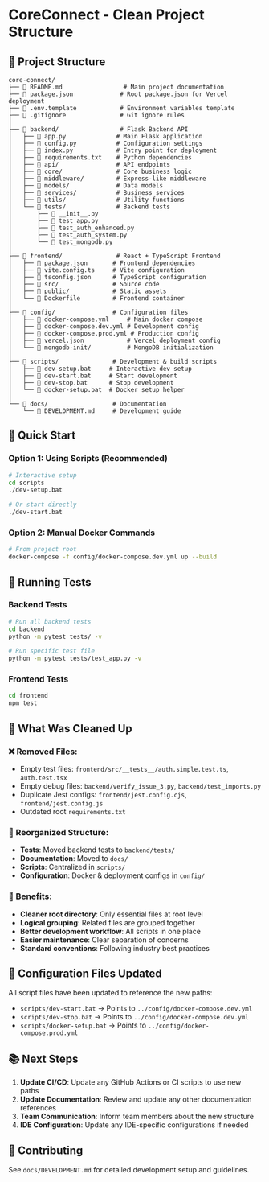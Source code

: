 # CoreConnect - Clean Project Structure

## 📁 Project Structure

```
core-connect/
├── 📄 README.md                 # Main project documentation
├── 📄 package.json             # Root package.json for Vercel deployment
├── 📄 .env.template            # Environment variables template
├── 📄 .gitignore               # Git ignore rules
│
├── 📁 backend/                 # Flask Backend API
│   ├── 📄 app.py              # Main Flask application
│   ├── 📄 config.py           # Configuration settings
│   ├── 📄 index.py            # Entry point for deployment
│   ├── 📄 requirements.txt    # Python dependencies
│   ├── 📁 api/                # API endpoints
│   ├── 📁 core/               # Core business logic
│   ├── 📁 middleware/         # Express-like middleware
│   ├── 📁 models/             # Data models
│   ├── 📁 services/           # Business services
│   ├── 📁 utils/              # Utility functions
│   └── 📁 tests/              # Backend tests
│       ├── 📄 __init__.py
│       ├── 📄 test_app.py
│       ├── 📄 test_auth_enhanced.py
│       ├── 📄 test_auth_system.py
│       └── 📄 test_mongodb.py
│
├── 📁 frontend/               # React + TypeScript Frontend
│   ├── 📄 package.json       # Frontend dependencies
│   ├── 📄 vite.config.ts     # Vite configuration
│   ├── 📄 tsconfig.json      # TypeScript configuration
│   ├── 📁 src/               # Source code
│   ├── 📁 public/            # Static assets
│   └── 📄 Dockerfile         # Frontend container
│
├── 📁 config/                # Configuration files
│   ├── 📄 docker-compose.yml     # Main docker compose
│   ├── 📄 docker-compose.dev.yml # Development config
│   ├── 📄 docker-compose.prod.yml # Production config
│   ├── 📄 vercel.json            # Vercel deployment config
│   └── 📁 mongodb-init/          # MongoDB initialization
│
├── 📁 scripts/               # Development & build scripts
│   ├── 📄 dev-setup.bat     # Interactive dev setup
│   ├── 📄 dev-start.bat     # Start development
│   ├── 📄 dev-stop.bat      # Stop development
│   └── 📄 docker-setup.bat  # Docker setup helper
│
└── 📁 docs/                  # Documentation
    └── 📄 DEVELOPMENT.md     # Development guide
```

## 🚀 Quick Start

### Option 1: Using Scripts (Recommended)
```bash
# Interactive setup
cd scripts
./dev-setup.bat

# Or start directly
./dev-start.bat
```

### Option 2: Manual Docker Commands
```bash
# From project root
docker-compose -f config/docker-compose.dev.yml up --build
```

## 🧪 Running Tests

### Backend Tests
```bash
# Run all backend tests
cd backend
python -m pytest tests/ -v

# Run specific test file
python -m pytest tests/test_app.py -v
```

### Frontend Tests
```bash
cd frontend
npm test
```

## 📝 What Was Cleaned Up

### ❌ Removed Files:
- Empty test files: `frontend/src/__tests__/auth.simple.test.ts`, `auth.test.tsx`
- Empty debug files: `backend/verify_issue_3.py`, `backend/test_imports.py`
- Duplicate Jest configs: `frontend/jest.config.cjs`, `frontend/jest.config.js`
- Outdated root `requirements.txt`

### 📁 Reorganized Structure:
- **Tests**: Moved backend tests to `backend/tests/`
- **Documentation**: Moved to `docs/`  
- **Scripts**: Centralized in `scripts/`
- **Configuration**: Docker & deployment configs in `config/`

### 🎯 Benefits:
- **Cleaner root directory**: Only essential files at root level
- **Logical grouping**: Related files are grouped together
- **Better development workflow**: All scripts in one place
- **Easier maintenance**: Clear separation of concerns
- **Standard conventions**: Following industry best practices

## 🔧 Configuration Files Updated

All script files have been updated to reference the new paths:
- `scripts/dev-start.bat` → Points to `../config/docker-compose.dev.yml`
- `scripts/dev-stop.bat` → Points to `../config/docker-compose.dev.yml`
- `scripts/docker-setup.bat` → Points to `../config/docker-compose.prod.yml`

## 📚 Next Steps

1. **Update CI/CD**: Update any GitHub Actions or CI scripts to use new paths
2. **Update Documentation**: Review and update any other documentation references
3. **Team Communication**: Inform team members about the new structure
4. **IDE Configuration**: Update any IDE-specific configurations if needed

## 🤝 Contributing

See `docs/DEVELOPMENT.md` for detailed development setup and guidelines.
